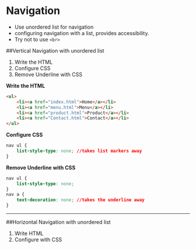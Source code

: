 # Navigation

- Use unordered list for navigation
- configuring navigation with a list, provides accessibility. 
- Try not to use `<br>`

##Vertical Navigation with unordered list

1. Write the HTML
2. Configure CSS
3. Remove Underline with CSS

**Write the HTML**

```html
<ul>
    <li><a href="index.html">Home</a></li>
    <li><a href="menu.html">Menu</a></li>
    <li><a href="product.html">Product</a></li>
    <li><a href="Contact.html">Contact</a></li>
</ul>
```

**Configure CSS**

```css
nav ul {
    list-style-type: none; //takes list markers away
}
```

**Remove Underline with CSS**

```css
nav ul {
    list-style-type: none; 
}
nav a {
    text-decoration: none; //takes the underline away
}
```
___

##Horizontal Navigation with unordered list

1. Write HTML
2. Configure with CSS


